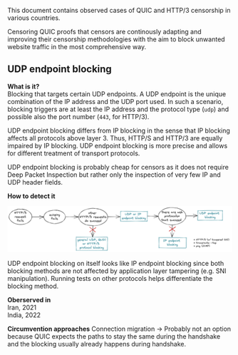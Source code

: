 This document contains observed cases of QUIC and HTTP/3 censorship in various countries.

Censoring QUIC proofs that censors are continously adapting and improving their censorship methodologies with the aim to block unwanted website traffic in the most comprehensive way.

## UDP endpoint blocking

**What is it?** <br/>
Blocking that targets certain UDP endpoints. A UDP endpoint is the unique combination of the IP address and the UDP port used. 
In such a scenario, blocking triggers are at least the IP address and the protocol type (`udp`) and possible also the 
port number (`443`, for HTTP/3).

UDP endpoint blocking differs from IP blocking in the sense that IP blocking affects all protocols above layer 3. Thus, HTTP/S and HTTP/3 are equally impaired by IP blocking. UDP endpoint blocking is more precise and allows for different treatment of transport protocols.

UDP endpoint blocking is probably cheap for censors as it does not require Deep Packet Inspection but rather only the inspection of very few IP and UDP header fields.  

**How to detect it**<br/>

<img src="images/detect_udp_endpoint_blocking_quer.png" alt="decision tree udp endpoint blocking"/>

UDP endpoint blocking on itself looks like IP endpoint blocking since both blocking methods are not affected by application layer tampering (e.g. SNI manipulation). Running tests on other protocols helps differentiate the blocking method. <br/>

**Oberserved in**<br/>
Iran, 2021 <br/>
India, 2022

**Circumvention approaches**
Connection migration &rarr; Probably not an option because QUIC expects the paths to stay the same during the handshake and the blocking usually already happens during handshake.

